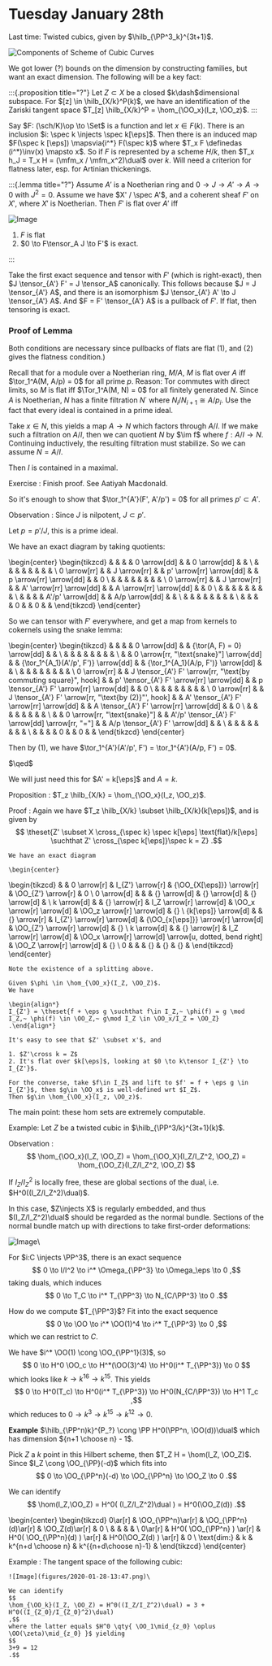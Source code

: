 # Tuesday January 28th

Last time:
Twisted cubics, given by $\hilb_{\PP^3_k}^{3t+1}$.

![Components of Scheme of Cubic Curves](figures/2020-01-28-12:36.png)

We got lower (?) bounds on the dimension by constructing families, but want an exact dimension. 
The following will be a key fact:


:::{.proposition title="?"}
Let $Z\subset X$ be a closed $k\dash$dimensional subspace.
For $[z] \in \hilb_{X/k}^P(k)$, we have an identification of the Zariski tangent space $T_[z] \hilb_{X/k}^P = \hom_{\OO_x}(I_z, \OO_z)$.
:::

Say $F: (\sch/K)\op \to \Set$ is a function and let $x\in F(k)$.
There is an inclusion $i: \spec k \injects \spec k[\eps]$.
Then there is an induced map $F(\spec k [\eps]) \mapsvia{i^*} F(\spec k)$ where $T_x F \definedas (i^*)\inv(x) \mapsto x$.
So if $F$ is represented by a scheme $H/k$, then $T_x h_J = T_x H = (\mfm_x / \mfm_x^2)\dual$ over $k$.
Will need a criterion for flatness later, esp. for Artinian thickenings.


:::{.lemma title="?"}
Assume $A'$ is a Noetherian ring and $0 \to J \to A' \to A \to 0$ with $J^2 = 0$.
Assume we have $X' / \spec A'$, and a coherent sheaf $F'$ on $X'$, where $X'$ is Noetherian.
Then $F'$ is flat over $A'$ iff

![Image](figures/2020-01-28-12:46.png)

1. $F$ is flat
2. $0 \to F\tensor_A J \to F'$ is exact.

:::


Take the first exact sequence and tensor with $F'$ (which is right-exact), then $J \tensor_{A'} F' = J \tensor_A$ canonically.
This follows because $J = J \tensor_{A'} A$, and there is an isomorphism $J \tensor_{A'} A' \to J \tensor_{A'} A$.
And $F = F' \tensor_{A'} A$ is a pullback of $F'$.
If flat, then tensoring is exact.

### Proof of Lemma

Both conditions are necessary since pullbacks of flats are flat (1), and (2) gives the flatness condition.)

Recall that for a module over a Noetherian ring, $M/A$, $M$ is flat over $A$ iff $\tor_1^A(M, A/p) = 0$ for all prime $p$.
Reason: Tor commutes with direct limits, so $M$ is flat iff $\Tor_1^A(M, N) = 0$ for all finitely generated $N$.
Since $A$ is Noetherian, $N$ has a finite filtration $N^\cdot$ where $N_i / N_{i+1} \cong A/p_i$.
Use the fact that every ideal is contained in a prime ideal.

Take $x\in N$, this yields a map $A\to N$ which factors through $A/I$.
If we make such a filtration on $A/I$, then we can quotient $N$ by $\im f$ where $f: A/I \to N$.
Continuing inductively, the resulting filtration must stabilize.
So we can assume $N = A/I$.

Then $I$ is contained in a maximal.

Exercise
: Finish proof.
  See Aatiyah Macdonald.

So it's enough to show that $\tor_1^{A'}(F', A'/p') = 0$ for all primes $p' \subset A'$.

Observation
: Since $J$ is nilpotent, $J \subset p'$.

Let $p = p'/J$, this is a prime ideal.

We have an exact diagram by taking quotients:

\begin{center}
\begin{tikzcd}
             &  &              &  & 0 \arrow[dd]             &  & 0 \arrow[dd]            &  &   \\
             &  &              &  &                          &  &                         &  &   \\
0 \arrow[rr] &  & J \arrow[rr] &  & p' \arrow[rr] \arrow[dd] &  & p \arrow[rr] \arrow[dd] &  & 0 \\
             &  &              &  &                          &  &                         &  &   \\
0 \arrow[rr] &  & J \arrow[rr] &  & A' \arrow[rr] \arrow[dd] &  & A \arrow[rr] \arrow[dd] &  & 0 \\
             &  &              &  &                          &  &                         &  &   \\
             &  &              &  & A'/p' \arrow[dd]         &  & A/p \arrow[dd]          &  &   \\
             &  &              &  &                          &  &                         &  &   \\
             &  &              &  & 0                        &  & 0                       &  &
\end{tikzcd}
\end{center}

So we can tensor with $F'$ everywhere, and get a map from kernels to cokernels using the snake lemma:

\begin{center}
\begin{tikzcd}
             &  &                                                                  &  & 0 \arrow[dd]                                     &  & {\tor(A, F) = 0} \arrow[dd]             &  &   \\
             &  &                                                                  &  &                                                  &  &                                         &  &   \\
             &  & 0 \arrow[rr, "\text{snake}"] \arrow[dd]                          &  & {\tor_1^{A_1}(A'/p', F')} \arrow[dd]             &  & {\tor_1^{A_1}(A/p, F')} \arrow[dd]      &  &   \\
             &  &                                                                  &  &                                                  &  &                                         &  &   \\
0 \arrow[rr] &  & J \tensor_{A'} F' \arrow[rr, "\text{by commuting square}", hook] &  & p' \tensor_{A'} F' \arrow[rr] \arrow[dd]         &  & p \tensor_{A'} F' \arrow[rr] \arrow[dd] &  & 0 \\
             &  &                                                                  &  &                                                  &  &                                         &  &   \\
0 \arrow[rr] &  & J \tensor_{A'} F' \arrow[rr, "\text{by (2)}"', hook]             &  & A' \tensor_{A'} F' \arrow[rr] \arrow[dd]         &  & A \tensor_{A'} F' \arrow[rr] \arrow[dd] &  & 0 \\
             &  &                                                                  &  &                                                  &  &                                         &  &   \\
             &  & 0 \arrow[rr, "\text{snake}"]                                     &  & A'/p' \tensor_{A'} F' \arrow[dd] \arrow[rr, "="] &  & A/p \tensor_{A'} F' \arrow[dd]          &  &   \\
             &  &                                                                  &  &                                                  &  &                                         &  &   \\
             &  &                                                                  &  & 0                                                &  & 0                                       &  &
\end{tikzcd}
\end{center}

Then by (1), we have $\tor_1^{A'}(A'/p', F') = \tor_1^{A'}(A/p, F') = 0$.

$\qed$

We will just need this for $A' = k[\eps]$ and $A=k$.

Proposition
: $T_z \hilb_{X/k} = \hom_{\OO_x}(I_z, \OO_z)$.

Proof
:   Again we have $T_z \hilb_{X/k} \subset \hilb_{X/k}(k[\eps])$, and is given by
    $$
    \theset{Z' \subset X \cross_{\spec k} \spec k[\eps] \text{flat}/k[\eps] \suchthat Z' \cross_{\spec k[\eps]}\spec k = Z}
    .$$

    We have an exact diagram

    \begin{center}
   \begin{tikzcd}
                        &  & 0 \arrow[r]  & I_{Z'} \arrow[r]           & {\OO_{X[\eps]}} \arrow[r]                               & \OO_{Z'} \arrow[r]           & 0  \\
    0 \arrow[d]         &  &              & {} \arrow[d]               & {} \arrow[d]                                            & {} \arrow[d]                 &    \\
    k \arrow[d]         &  & {} \arrow[r] & I_Z \arrow[r] \arrow[d]    & \OO_x \arrow[r] \arrow[d]                               & \OO_z \arrow[r] \arrow[d]    & {} \\
    {k[\eps]} \arrow[d] &  & {} \arrow[r] & I_{Z'} \arrow[r] \arrow[d] & {\OO_{x[\eps]}} \arrow[r] \arrow[d]                     & \OO_{Z'} \arrow[r] \arrow[d] & {} \\
    k \arrow[d]         &  & {} \arrow[r] & I_Z \arrow[r] \arrow[d]    & \OO_x \arrow[r] \arrow[d] \arrow[u, dotted, bend right] & \OO_Z \arrow[r] \arrow[d]    & {} \\
    0                   &  &              & {}                         & {}                                                      & {}                           &
    \end{tikzcd}
    \end{center}

    Note the existence of a splitting above.

    Given $\phi \in \hom_{\OO_x}(I_Z, \OO_Z)$.
    We have

    \begin{align*}
    I_{Z'} = \theset{f + \eps g \suchthat f\in I_Z,~ \phi(f) = g \mod I_Z,~ \phi(f) \in \OO_Z,~ g\mod I_Z \in \OO_x/I_Z = \OO_Z}
    .\end{align*}

    It's easy to see that $Z' \subset x'$, and

    1. $Z'\cross k = Z$
    2. It's flat over $k[\eps]$, looking at $0 \to k\tensor I_{Z'} \to I_{Z'}$.

    For the converse, take $f\in I_Z$ and lift to $f' = f + \eps g \in I_{Z'}$, then $g\in \OO_x$ is well-defined wrt $I_Z$.
    Then $g\in \hom_{\OO_x}(I_z, \OO_z)$.

The main point: these hom sets are extremely computable.

Example:
Let $Z$ be a twisted cubic in $\hilb_{\PP^3/k}^{3t+1}(k)$.

Observation
: $$
  \hom_{\OO_x}(I_Z, \OO_Z) = \hom_{\OO_X}(I_Z/I_Z^2, \OO_Z) = \hom_{\OO_Z}(I_Z/I_Z^2, \OO_Z)
  $$

If $I_Z/I_Z^2$ is locally free, these are global sections of the dual, i.e. $H^0((I_Z/I_Z^2)\dual)$.

In this case, $Z\injects X$ is regularly embedded, and thus $(I_Z/I_Z^2)\dual$ should be regarded as the normal bundle.
Sections of the normal bundle match up with directions to take first-order deformations:

![Image](figures/2020-01-28-13:36.png)\

For $i:C \injects \PP^3$, there is an exact sequence
$$
0 \to I/I^2 \to i^* \Omega_{\PP^3} \to \Omega_\eps \to 0
,$$
taking duals, which induces
$$
0 \to T_C \to i^* T_{\PP^3} \to N_{C/\PP^3} \to 0
.$$

How do we compute $T_{\PP^3}$? Fit into the exact sequence
$$
0 \to \OO \to i^* \OO(1)^4 \to i^* T_{\PP^3} \to 0
,$$ which we can restrict to $C$.

We have $i^* \OO(1) \cong \OO_{\PP^1}(3)$, so
$$
0 \to H^0 \OO_c \to H^*(\OO(3)^4) \to H^0(i^* T_{\PP^3}) \to 0
$$
which looks like $k \to k^{16} \to k^{15}$.
This yields
$$
0 \to H^0(T_c) \to H^0(i^* T_{\PP^3}) \to H^0(N_{C/\PP^3}) \to H^1 T_c
,$$
which reduces to $0\to k^3 \to k^{15} \to k^{12} \to 0$.

**Example**
$\hilb_{\PP^n)k}^{P_?} \cong \PP H^0(\PP^n, \OO(d))\dual$ which has dimension ${n+1 \choose n} - 1$.

Pick $Z$ a $k$ point in this Hilbert scheme, then $T_Z H = \hom(I_Z, \OO_Z)$.
Since $I_Z \cong \OO_{\PP}(-d)$ which fits into
$$
0 \to \OO_{\PP^n}(-d) \to \OO_{\PP^n} \to \OO_Z \to 0
.$$

We can identify
$$
\hom(I_Z,\OO_Z) = H^0( (I_Z/I_Z^2)\dual  ) = H^0(\OO_Z(d))
.$$

\begin{center}
\begin{tikzcd}
0\ar[r] & \OO_{\PP^n}\ar[r]  & \OO_{\PP^n}(d)\ar[r]     & \OO_Z(d)\ar[r]              & 0 \\
  &             &                   &                      &   \\
0\ar[r]  & H^0( \OO_{\PP^n}  ) \ar[r]  & H^0( \OO_{\PP^n}(d)  ) \ar[r]        & H^0(\OO_Z(d)  ) \ar[r]            & 0 \\
\text{dim:} & k           & k^{n+d \choose n} & k^{{n+d\choose n}-1} &
\end{tikzcd}
\end{center}

Example
:   The tangent space of the following cubic:

    ![Image](figures/2020-01-28-13:47.png)\

    We can identify
    $$
    \hom_{\OO_k}(I_Z, \OO_Z) = H^0((I_Z/I_Z^2)\dual) = 3 + H^0((I_{Z_0}/I_{Z_0}^2)\dual)
    ,$$
    where the latter equals $H^0 \qty{ \OO_1\mid_{z_0} \oplus \OO(\zeta)\mid_{z_0} }$ yielding
    $$
    3+9 = 12
    .$$
